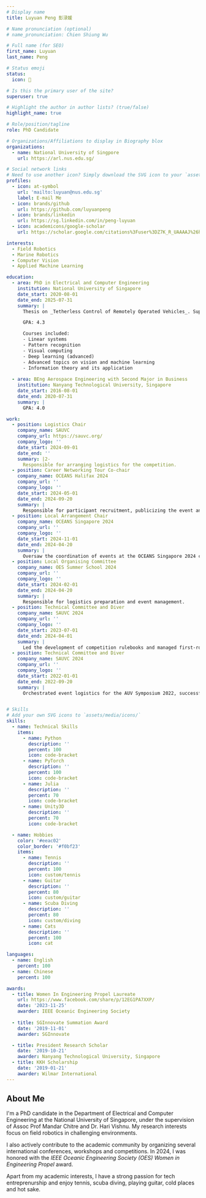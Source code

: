 ```yaml
---
# Display name
title: Luyuan Peng 彭渌媛

# Name pronunciation (optional)
# name_pronunciation: Chien Shiung Wu

# Full name (for SEO)
first_name: Luyuan
last_name: Peng

# Status emoji
status:
  icon: 🎾

# Is this the primary user of the site?
superuser: true

# Highlight the author in author lists? (true/false)
highlight_name: true

# Role/position/tagline
role: PhD Candidate

# Organizations/Affiliations to display in Biography blox
organizations:
  - name: National University of Singpore
    url: https://arl.nus.edu.sg/

# Social network links
# Need to use another icon? Simply download the SVG icon to your `assets/media/icons/` folder.
profiles:
  - icon: at-symbol
    url: 'mailto:luyuan@nus.edu.sg'
    label: E-mail Me
  - icon: brands/github
    url: https://github.com/luyuanpeng
  - icon: brands/linkedin
    url: https://sg.linkedin.com/in/peng-luyuan
  - icon: academicons/google-scholar
    url: https://scholar.google.com/citations%3Fuser%3DZ7K_R_UAAAAJ%26hl%3Den&ved=2ahUKEwjA2Mbr6q2JAxWpzTgGHUB8BtQQFnoECAsQAQ&usg=AOvVaw1MPLjYgKaCn5X7jT2GY8KV

interests:
  - Field Robotics
  - Marine Robotics
  - Computer Vision
  - Applied Machine Learning

education:
  - area: PhD in Electrical and Computer Engineering
    institution: National University of Singapore
    date_start: 2020-08-01 
    date_end: 2025-07-31
    summary: |
      Thesis on _Tetherless Control of Remotely Operated Vehicles_. Supervised by Assoc. Prof Mandar Chitre and Dr. Hari Vishnu. Presented papers at 2 IEEE conferences.

      GPA: 4.3

      Courses included:
      - Linear systems 
      - Pattern recognition
      - Visual computing
      - Deep learning (advanced)
      - Advanced topics on vision and machine learning
      - Information theory and its application
      
  - area: BEng Aerospace Engineering with Second Major in Business
    institution: Nanyang Technological University, Singapore
    date_start: 2016-08-01
    date_end: 2020-07-31
    summary: |
      GPA: 4.0

work:
  - position: Logistics Chair
    company_name: SAUVC
    company_url: https://sauvc.org/
    company_logo: ''
    date_start: 2024-09-01
    date_end: ''
    summary: |2-
      Responsible for arranging logistics for the competition.
  - position: Career Networking Tour Co-chair 
    company_name: OCEANS Halifax 2024
    company_url: ''
    company_logo: ''
    date_start: 2024-05-01
    date_end: 2024-09-20
    summary: |
      Responsible for participant recruitment, publicizing the event and leading the tours. 
  - position: Local Arrangement Chair
    company_name: OCEANS Singapore 2024
    company_url: ''
    company_logo: ''
    date_start: 2024-11-01
    date_end: 2024-04-20
    summary: |
      Oversaw the coordination of events at the OCEANS Singapore 2024 conference, spearheaded the planning and execution of the career networking tour, technical tours and cultural immersion events for over 700 participants.
  - position: Local Organising Committee 
    company_name: OES Summer School 2024
    company_url: ''
    company_logo: ''
    date_start: 2024-02-01
    date_end: 2024-04-20
    summary: |
      Responsible for logistics preparation and event management. 
  - position: Technical Committee and Diver
    company_name: SAUVC 2024
    company_url: ''
    company_logo: ''
    date_start: 2023-07-01
    date_end: 2024-04-01
    summary: |
      Led the development of competition rulebooks and managed first-round judging for the Singapore AUV Challenge 2024. Actively contributed as a diver, ensuring fair play and safety during live events, directly impacting the competition’s success.
  - position: Technical Committee and Diver
    company_name: SAUVC 2024
    company_url: ''
    company_logo: ''
    date_start: 2022-01-01
    date_end: 2022-09-20
    summary: |
      Orchestrated event logistics for the AUV Symposium 2022, successfully managing arrangements for 150 participants, which boosted the event’s operational efficiency.


# Skills
# Add your own SVG icons to `assets/media/icons/`
skills:
  - name: Technical Skills
    items:
      - name: Python
        description: ''
        percent: 100
        icon: code-bracket
      - name: PyTorch
        description: ''
        percent: 100
        icon: code-bracket
      - name: Julia
        description: ''
        percent: 70
        icon: code-bracket
      - name: Unity3D
        description: ''
        percent: 70
        icon: code-bracket

  - name: Hobbies
    color: '#eeac02'
    color_border: '#f0bf23'
    items:
      - name: Tennis
        description: ''
        percent: 100
        icon: custom/tennis
      - name: Guitar
        description: ''
        percent: 80
        icon: custom/guitar
      - name: Scuba Diving
        description: ''
        percent: 80
        icon: custom/diving
      - name: Cats
        description: ''
        percent: 100
        icon: cat

languages:
  - name: English
    percent: 100
  - name: Chinese
    percent: 100

awards:
  - title: Women In Engineering Propel Laureate 
    url: https://www.facebook.com/share/p/12EG1PA7XXP/
    date: '2023-11-25'
    awarder: IEEE Oceanic Engineering Society 
    
  - title: SGInnovate Summation Award
    date: '2019-11-01'
    awarder: SGInnovate 

  - title: President Research Scholar
    date: '2019-10-21'
    awarder: Nanyang Technological University, Singapore
  - title: KKH Scholarship
    date: '2019-01-21'
    awarder: Wilmar International
---
```


## About Me
I'm a PhD candidate in the Department of Electrical and Computer Engineering at the National University of Singapore, under the supervision of Assoc Prof Mandar Chitre and Dr. Hari Vishnu. My research interests focus on field robotics in challenging environments. 

I also actively contribute to the academic community by organizing several international conferences, workshops and competitions. In 2024, I was honored with the _IEEE Oceanic Engineering Society (OES) Women in Engineering Propel_ award.

Apart from my academic interests, I have a strong passion for tech entreprenurship and enjoy tennis, scuba diving, playing guitar, cold places and hot sake.
